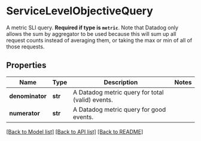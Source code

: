 # ServiceLevelObjectiveQuery

A metric SLI query. **Required if type is `metric`**. Note that Datadog only allows the sum by aggregator to be used because this will sum up all request counts instead of averaging them, or taking the max or min of all of those requests.

## Properties
Name | Type | Description | Notes
------------ | ------------- | ------------- | -------------
**denominator** | **str** | A Datadog metric query for total (valid) events. | 
**numerator** | **str** | A Datadog metric query for good events. | 

[[Back to Model list]](README.md#documentation-for-models) [[Back to API list]](README.md#documentation-for-api-endpoints) [[Back to README]](README.md)


